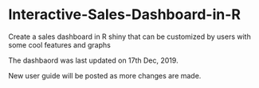 # Interactive-Sales-Dashboard-in-R
Create a sales dashboard in R shiny that can be customized by users with some cool features and graphs

The dashbaord was last updated on 17th Dec, 2019. 

New user guide will be posted as more changes are made.
